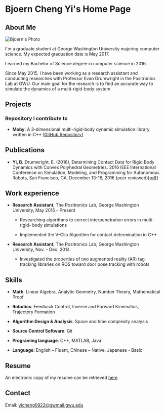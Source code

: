 # Bjoern Cheng Yi's Home Page

## About Me
![Bjoern's Photo](/image/headshot)

I'm a graduate student at George Washington University majoring computer science. My expected graduation date is May 2017.

I earned my Bachelor of Science degree in computer science in 2016.

Since May 2015, I have been working as a research assistant and conducting researches with Professor Evan Drumwright in the Positronics Lab at GWU. Our main goal for the research is to find an accurate way to simulate the dynamics of a multi-rigid-body system.

## Projects
### Repository I contribute to
* **Moby**: A 3-dimensional multi-rigid-body dynamic simulation library written in C++ [[GitHub Repository](https://github.com/PositronicsLab/Moby/)]

## Publications
* **Yi, B.** Drumwright, E. (2016), Determining Contact Data for Rigid Body Dynamics with Convex Polyhedral Geometries. 2016 IEEE International Conference on Simulation, Modeling, and Programming for Autonomous Robots, San Francisco, CA. December 13-16, 2016 (peer reviewed)[[pdf](http://positronicslab.github.io/assets/pdfs/CD16.pdf)]

## Work experience
* **Research Assistant**, The Positronics Lab, George Washington University, May 2015 – Present

	* Researching algorithms to correct interpenetration errors in multi-rigid- body simulations

	* Implemented the V-Clip Algorithm for contact determination in C++

* **Research Assistant**, The Positronics Lab, George Washington University, Nov. – Dec. 2014

	* Investigated the properties of two augmented reality (AR) tag tracking libraries on ROS toward door pose tracking with robots

## Skills
* **Math**: Linear Algebra, Analytic Geometry, Number Theory, Mathematical Proof

* **Robotics**: Feedback Control, Inverse and Forward Kinematics, Trajectory Formation

* **Algorithm Design &amp; Analysis**: Space and time complexity analysis

* **Source Control Software**: Git

* **Programing language**: C++, MATLAB, Java

* **Language**: English – Fluent, Chinese – Native, Japanese - Basic

<!-- -->
## Resume
An electronic copy of my resume can be retrieved [here](/document/resume.pdf)

<!-- -->
## Contact
Email: yicheng0922@gwmail.gwu.edu
